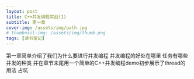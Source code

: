 ```yaml
---
layout: post
title: C++并发编程实战(1)
subtitle: 第一章
cover-img: /assets/img/path.jpg
# thumbnail-img: /assets/img/thumb.png
tags: [读书笔记]
---
```


第一章简单介绍了我们为什么要进行并发编程 并发编程的好处在哪里
任务有哪些并发的种类
并在章节末尾用一个简单的C++并发编程demo初步展示了thread的用法
占坑